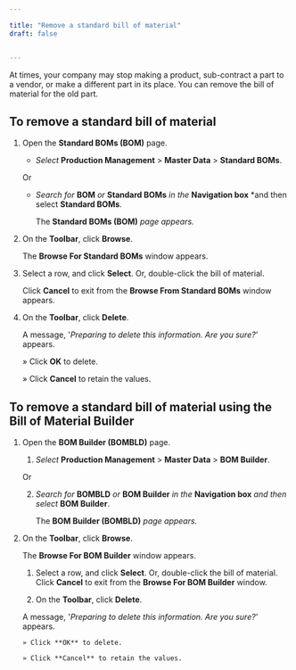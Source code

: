 ```yaml
---

title: "Remove a standard bill of material"
draft: false


---
```


At times, your company may stop making a product, sub-contract a part to a vendor, or make a different part in its place. You can remove the bill of material for the old part.

## To remove a standard bill of material

1.  Open the **Standard BOMs (BOM)** page.

    -  *Select* **Production Management** > **Master Data** > **Standard BOMs**.

    Or

    -  *Search for* **BOM** *or* **Standard BOMs** *in the* **Navigation box** *and then select **Standard BOMs**.

       The **Standard BOMs (BOM)** *page appears.*

2.  On the **Toolbar**, click **Browse**.

    The **Browse For Standard BOMs** window appears.

3.  Select a row, and click **Select**. Or, double-click the bill of material.

    Click **Cancel** to exit from the **Browse From Standard BOMs** window appears.

4.  On the **Toolbar**, click **Delete**.

    A message, '*Preparing to delete this information. Are you sure?*' appears.

    » Click **OK** to delete.

    » Click **Cancel** to retain the values.

## To remove a standard bill of material using the Bill of Material Builder

1.  Open the **BOM Builder (BOMBLD)** page.

    1.  *Select* **Production Management** > **Master Data** > **BOM Builder**.

    Or

    2.  *Search for* **BOMBLD** *or* **BOM Builder** *in the* **Navigation box** *and then select* **BOM Builder**.

        The **BOM Builder (BOMBLD)** *page appears.*

2.  On the **Toolbar**, click **Browse**.

    The **Browse For BOM Builder** window appears.

    1.  Select a row, and click **Select**. Or, double-click the bill of material. Click **Cancel** to exit from the **Browse For BOM Builder** window.

    2.  On the **Toolbar**, click **Delete**.

    A message, '*Preparing to delete this information. Are you sure?*' appears.

        » Click **OK** to delete.

        » Click **Cancel** to retain the values.